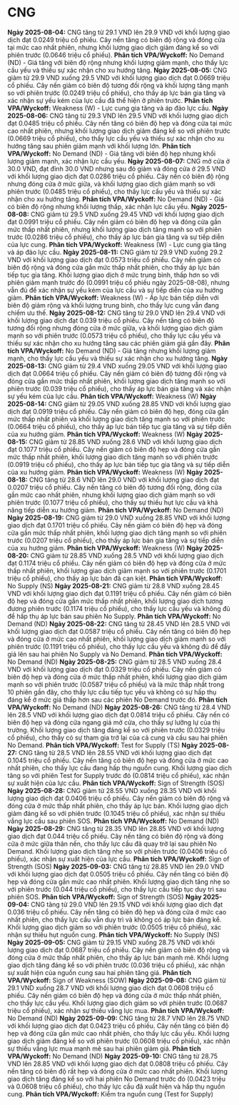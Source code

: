 # CNG

**Ngày 2025-08-04:** CNG tăng từ 29.1 VND lên 29.9 VND với khối lượng giao dịch đạt 0.0249 triệu cổ phiếu. Cây nến tăng có biên độ rộng và đóng cửa tại mức cao nhất phiên, nhưng khối lượng giao dịch giảm đáng kể so với phiên trước (0.0646 triệu cổ phiếu). **Phân tích VPA/Wyckoff:** No Demand (ND) - Giá tăng với biên độ rộng nhưng khối lượng giảm mạnh, cho thấy lực cầu yếu và thiếu sự xác nhận cho xu hướng tăng.
**Ngày 2025-08-05:** CNG giảm từ 29.9 VND xuống 29.5 VND với khối lượng giao dịch đạt 0.0669 triệu cổ phiếu. Cây nến giảm có biên độ tương đối rộng và khối lượng tăng mạnh so với phiên trước (0.0249 triệu cổ phiếu), cho thấy áp lực bán gia tăng và xác nhận sự yếu kém của lực cầu đã thể hiện ở phiên trước. **Phân tích VPA/Wyckoff:** Weakness (W) - Lực cung gia tăng và áp đảo lực cầu.
**Ngày 2025-08-06:** CNG tăng từ 29.3 VND lên 29.5 VND với khối lượng giao dịch đạt 0.0485 triệu cổ phiếu. Cây nến tăng có biên độ hẹp và đóng cửa tại mức cao nhất phiên, nhưng khối lượng giao dịch giảm đáng kể so với phiên trước (0.0669 triệu cổ phiếu), cho thấy lực cầu yếu và thiếu sự xác nhận cho xu hướng tăng sau phiên giảm mạnh với khối lượng lớn. **Phân tích VPA/Wyckoff:** No Demand (ND) - Giá tăng với biên độ hẹp nhưng khối lượng giảm mạnh, xác nhận lực cầu yếu.
**Ngày 2025-08-07:** CNG mở cửa ở 30.0 VND, đạt đỉnh 30.0 VND nhưng sau đó giảm và đóng cửa ở 29.5 VND với khối lượng giao dịch đạt 0.0286 triệu cổ phiếu. Cây nến có biên độ rộng nhưng đóng cửa ở mức giữa, và khối lượng giao dịch giảm mạnh so với phiên trước (0.0485 triệu cổ phiếu), cho thấy lực cầu yếu và thiếu sự xác nhận cho xu hướng tăng. **Phân tích VPA/Wyckoff:** No Demand (ND) - Giá có biên độ rộng nhưng khối lượng thấp, xác nhận lực cầu yếu.
**Ngày 2025-08-08:** CNG giảm từ 29.5 VND xuống 29.45 VND với khối lượng giao dịch đạt 0.0991 triệu cổ phiếu. Cây nến giảm có biên độ hẹp và đóng cửa gần mức thấp nhất phiên, nhưng khối lượng giao dịch tăng mạnh so với phiên trước (0.0286 triệu cổ phiếu), cho thấy áp lực bán gia tăng và sự tiếp diễn của lực cung. **Phân tích VPA/Wyckoff:** Weakness (W) - Lực cung gia tăng và áp đảo lực cầu.
**Ngày 2025-08-11:** CNG giảm từ 29.9 VND xuống 29.2 VND với khối lượng giao dịch đạt 0.0573 triệu cổ phiếu. Cây nến giảm có biên độ rộng và đóng cửa gần mức thấp nhất phiên, cho thấy áp lực bán tiếp tục gia tăng. Khối lượng giao dịch ở mức trung bình, thấp hơn so với phiên giảm mạnh trước đó (0.0991 triệu cổ phiếu ngày 2025-08-08), nhưng vẫn đủ để xác nhận sự yếu kém của lực cầu và sự tiếp diễn của xu hướng giảm. **Phân tích VPA/Wyckoff:** Weakness (W) - Áp lực bán tiếp diễn với biên độ giảm rộng và khối lượng trung bình, cho thấy lực cung vẫn đang chiếm ưu thế.
**Ngày 2025-08-12:** CNG tăng từ 29.0 VND lên 29.4 VND với khối lượng giao dịch đạt 0.039 triệu cổ phiếu. Cây nến tăng có biên độ tương đối rộng nhưng đóng cửa ở mức giữa, và khối lượng giao dịch giảm mạnh so với phiên trước (0.0573 triệu cổ phiếu), cho thấy lực cầu yếu và thiếu sự xác nhận cho xu hướng tăng sau các phiên giảm giá gần đây. **Phân tích VPA/Wyckoff:** No Demand (ND) - Giá tăng nhưng khối lượng giảm mạnh, cho thấy lực cầu yếu và thiếu sự xác nhận cho xu hướng tăng.
**Ngày 2025-08-13:** CNG giảm từ 29.4 VND xuống 29.05 VND với khối lượng giao dịch đạt 0.0664 triệu cổ phiếu. Cây nến giảm có biên độ tương đối rộng và đóng cửa gần mức thấp nhất phiên, khối lượng giao dịch tăng mạnh so với phiên trước (0.039 triệu cổ phiếu), cho thấy áp lực bán gia tăng và xác nhận sự yếu kém của lực cầu. **Phân tích VPA/Wyckoff:** Weakness (W)
**Ngày 2025-08-14:** CNG giảm từ 29.05 VND xuống 28.85 VND với khối lượng giao dịch đạt 0.0919 triệu cổ phiếu. Cây nến giảm có biên độ hẹp, đóng cửa gần mức thấp nhất phiên và khối lượng giao dịch tăng mạnh so với phiên trước (0.0664 triệu cổ phiếu), cho thấy áp lực bán tiếp tục gia tăng và sự tiếp diễn của xu hướng giảm. **Phân tích VPA/Wyckoff:** Weakness (W)
**Ngày 2025-08-15:** CNG giảm từ 28.85 VND xuống 28.6 VND với khối lượng giao dịch đạt 0.1077 triệu cổ phiếu. Cây nến giảm có biên độ hẹp và đóng cửa gần mức thấp nhất phiên, khối lượng giao dịch tăng mạnh so với phiên trước (0.0919 triệu cổ phiếu), cho thấy áp lực bán tiếp tục gia tăng và sự tiếp diễn của xu hướng giảm. **Phân tích VPA/Wyckoff:** Weakness (W)
**Ngày 2025-08-18:** CNG tăng từ 28.6 VND lên 29.0 VND với khối lượng giao dịch đạt 0.0207 triệu cổ phiếu. Cây nến tăng có biên độ tương đối rộng, đóng cửa gần mức cao nhất phiên, nhưng khối lượng giao dịch giảm mạnh so với phiên trước (0.1077 triệu cổ phiếu), cho thấy sự thiếu hụt lực cầu và khả năng tiếp diễn xu hướng giảm. **Phân tích VPA/Wyckoff:** No Demand (ND)
**Ngày 2025-08-19:** CNG giảm từ 29.0 VND xuống 28.85 VND với khối lượng giao dịch đạt 0.1701 triệu cổ phiếu. Cây nến giảm có biên độ hẹp và đóng cửa gần mức thấp nhất phiên, khối lượng giao dịch tăng mạnh so với phiên trước (0.0207 triệu cổ phiếu), cho thấy áp lực bán gia tăng và sự tiếp diễn của xu hướng giảm. **Phân tích VPA/Wyckoff:** Weakness (W)
**Ngày 2025-08-20:** CNG giảm từ 28.85 VND xuống 28.5 VND với khối lượng giao dịch đạt 0.1174 triệu cổ phiếu. Cây nến giảm có biên độ hẹp và đóng cửa ở mức thấp nhất phiên, khối lượng giao dịch giảm mạnh so với phiên trước (0.1701 triệu cổ phiếu), cho thấy áp lực bán đã cạn kiệt. **Phân tích VPA/Wyckoff:** No Supply (NS)
**Ngày 2025-08-21:** CNG giảm từ 28.8 VND xuống 28.45 VND với khối lượng giao dịch đạt 0.1191 triệu cổ phiếu. Cây nến giảm có biên độ hẹp và đóng cửa gần mức thấp nhất phiên, khối lượng giao dịch tương đương phiên trước (0.1174 triệu cổ phiếu), cho thấy lực cầu yếu và không đủ để hấp thụ áp lực bán sau phiên No Supply. **Phân tích VPA/Wyckoff:** No Demand (ND)
**Ngày 2025-08-22:** CNG tăng từ 28.45 VND lên 28.5 VND với khối lượng giao dịch đạt 0.0587 triệu cổ phiếu. Cây nến tăng có biên độ hẹp và đóng cửa ở mức cao nhất phiên, khối lượng giao dịch giảm mạnh so với phiên trước (0.1191 triệu cổ phiếu), cho thấy lực cầu yếu và không đủ để đẩy giá lên sau hai phiên No Supply và No Demand. **Phân tích VPA/Wyckoff:** No Demand (ND)
**Ngày 2025-08-25:** CNG giảm từ 28.5 VND xuống 28.4 VND với khối lượng giao dịch đạt 0.0329 triệu cổ phiếu. Cây nến giảm có biên độ hẹp và đóng cửa ở mức thấp nhất phiên, khối lượng giao dịch giảm mạnh so với phiên trước (0.0587 triệu cổ phiếu) và là mức thấp nhất trong 10 phiên gần đây, cho thấy lực cầu tiếp tục yếu và không có sự hấp thụ đáng kể ở mức giá thấp hơn sau các phiên No Demand trước đó. **Phân tích VPA/Wyckoff:** No Demand (ND)
**Ngày 2025-08-26:** CNG tăng từ 28.4 VND lên 28.5 VND với khối lượng giao dịch đạt 0.0814 triệu cổ phiếu. Cây nến có biên độ hẹp và đóng cửa ngang giá mở cửa, cho thấy sự lưỡng lự của thị trường. Khối lượng giao dịch tăng đáng kể so với phiên trước (0.0329 triệu cổ phiếu), cho thấy có sự tham gia trở lại của cả cung và cầu sau hai phiên No Demand. **Phân tích VPA/Wyckoff:** Test for Supply (TS)
**Ngày 2025-08-27:** CNG tăng từ 28.5 VND lên 28.55 VND với khối lượng giao dịch đạt 0.1045 triệu cổ phiếu. Cây nến tăng có biên độ hẹp và đóng cửa ở mức cao nhất phiên, cho thấy lực cầu đang hấp thụ nguồn cung. Khối lượng giao dịch tăng so với phiên Test for Supply trước đó (0.0814 triệu cổ phiếu), xác nhận sự xuất hiện của lực cầu. **Phân tích VPA/Wyckoff:** Sign of Strength (SOS)
**Ngày 2025-08-28:** CNG giảm từ 28.55 VND xuống 28.35 VND với khối lượng giao dịch đạt 0.0406 triệu cổ phiếu. Cây nến giảm có biên độ rộng và đóng cửa ở mức thấp nhất phiên, cho thấy áp lực bán. Khối lượng giao dịch giảm đáng kể so với phiên trước (0.1045 triệu cổ phiếu), xác nhận sự thiếu vắng lực cầu sau phiên SOS. **Phân tích VPA/Wyckoff:** No Demand (ND)
**Ngày 2025-08-29:** CNG tăng từ 28.35 VND lên 28.85 VND với khối lượng giao dịch đạt 0.044 triệu cổ phiếu. Cây nến tăng có biên độ rộng và đóng cửa ở mức giữa thân nến, cho thấy lực cầu đã quay trở lại sau phiên No Demand. Khối lượng giao dịch tăng nhẹ so với phiên trước (0.0406 triệu cổ phiếu), xác nhận sự xuất hiện của lực cầu. **Phân tích VPA/Wyckoff:** Sign of Strength (SOS)
**Ngày 2025-09-03:** CNG tăng từ 28.85 VND lên 29.0 VND với khối lượng giao dịch đạt 0.0505 triệu cổ phiếu. Cây nến tăng có biên độ hẹp và đóng cửa gần mức cao nhất phiên. Khối lượng giao dịch tăng nhẹ so với phiên trước (0.044 triệu cổ phiếu), cho thấy lực cầu tiếp tục duy trì sau phiên SOS. **Phân tích VPA/Wyckoff:** Sign of Strength (SOS)
**Ngày 2025-09-04:** CNG tăng từ 29.0 VND lên 29.15 VND với khối lượng giao dịch đạt 0.036 triệu cổ phiếu. Cây nến tăng có biên độ hẹp và đóng cửa ở mức cao nhất phiên, cho thấy lực cầu vẫn duy trì và không có áp lực bán đáng kể. Khối lượng giao dịch giảm so với phiên trước (0.0505 triệu cổ phiếu), xác nhận sự thiếu hụt nguồn cung. **Phân tích VPA/Wyckoff:** No Supply (NS)
**Ngày 2025-09-05:** CNG giảm từ 29.15 VND xuống 28.75 VND với khối lượng giao dịch đạt 0.0687 triệu cổ phiếu. Cây nến giảm có biên độ rộng và đóng cửa ở mức thấp nhất phiên, cho thấy áp lực bán mạnh mẽ. Khối lượng giao dịch tăng đáng kể so với phiên trước (0.036 triệu cổ phiếu), xác nhận sự xuất hiện của nguồn cung sau hai phiên tăng giá. **Phân tích VPA/Wyckoff:** Sign of Weakness (SOW)
**Ngày 2025-09-08:** CNG giảm từ 29.1 VND xuống 28.7 VND với khối lượng giao dịch đạt 0.0608 triệu cổ phiếu. Cây nến giảm có biên độ hẹp và đóng cửa ở mức thấp nhất phiên, cho thấy lực cầu yếu. Khối lượng giao dịch giảm so với phiên trước (0.0687 triệu cổ phiếu), xác nhận sự thiếu vắng lực mua. **Phân tích VPA/Wyckoff:** No Demand (ND)
**Ngày 2025-09-09:** CNG tăng từ 28.7 VND lên 28.75 VND với khối lượng giao dịch đạt 0.0423 triệu cổ phiếu. Cây nến tăng có biên độ hẹp và đóng cửa gần mức cao nhất phiên, cho thấy lực cầu yếu. Khối lượng giao dịch giảm đáng kể so với phiên trước (0.0608 triệu cổ phiếu), xác nhận sự thiếu vắng lực mua mạnh mẽ sau hai phiên giảm giá. **Phân tích VPA/Wyckoff:** No Demand (ND)
**Ngày 2025-09-10:** CNG tăng từ 28.75 VND lên 28.85 VND với khối lượng giao dịch đạt 0.0808 triệu cổ phiếu. Cây nến tăng có biên độ rất hẹp và đóng cửa ở mức cao nhất phiên. Khối lượng giao dịch tăng đáng kể so với hai phiên No Demand trước đó (0.0423 triệu và 0.0608 triệu cổ phiếu), cho thấy lực cầu đã xuất hiện và hấp thụ nguồn cung. **Phân tích VPA/Wyckoff:** Kiểm tra nguồn cung (Test for Supply)
